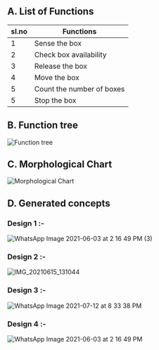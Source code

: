 ## A. List of Functions

|sl.no| Functions|
|-----|----------|
|1|Sense the box|
|2|Check box availability|
|3|Release the box|
|4|Move the box|
|5|Count the number of boxes|
|5|Stop the box|

## B. Function tree

![Function tree](https://user-images.githubusercontent.com/83761389/125311319-f4ddd680-e350-11eb-9608-bfcbdb30c043.png)



## C. Morphological Chart

![Morphological Chart](https://user-images.githubusercontent.com/83766342/120937198-ce14fa80-c729-11eb-9757-a9cfeed03dfe.png)

## D. Generated concepts
### Design 1 :-
![WhatsApp Image 2021-06-03 at 2 16 49 PM (3)](https://user-images.githubusercontent.com/83766342/120937565-c7878280-c72b-11eb-889f-187f9ae063df.jpeg)

### Design 2 :-
![IMG_20210615_131044](https://user-images.githubusercontent.com/83766342/122013294-aaae1780-cddb-11eb-8a20-8c8aa1f97690.jpg)

### Design 3 :-

![WhatsApp Image 2021-07-12 at 8 33 38 PM](https://user-images.githubusercontent.com/83766342/125311309-f3141300-e350-11eb-9a7e-3f31ddfaac6e.jpeg)


### Design 4 :-
![WhatsApp Image 2021-06-03 at 2 16 49 PM](https://user-images.githubusercontent.com/83761389/125267158-28eed280-e324-11eb-8bae-bac395ae1796.jpeg)


